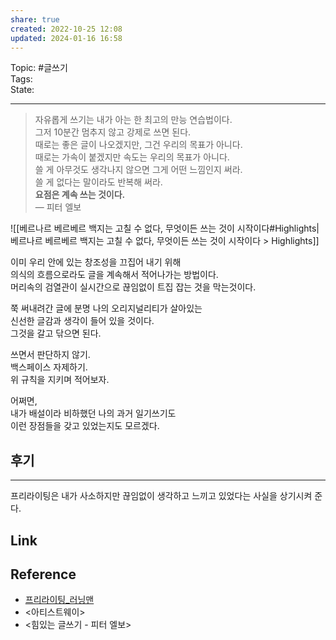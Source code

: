 ```yaml
---
share: true
created: 2022-10-25 12:08
updated: 2024-01-16 16:58
---
```


Topic: #글쓰기  
Tags:  
State: 

---

>자유롭게 쓰기는 내가 아는 한 최고의 만능 연습법이다.  
>그저 10분간 멈추지 않고 강제로 쓰면 된다.  
>때로는 좋은 글이 나오겠지만, 그건 우리의 목표가 아니다.  
>때로는 가속이 붙겠지만 속도는 우리의 목표가 아니다.  
>쓸 게 아무것도 생각나지 않으면 그게 어떤 느낌인지 써라.  
>쓸 게 없다는 말이라도 반복해 써라.  
>**요점은 계속 쓰는 것이다.**  
 >— 피터 엘보

![[베르나르 베르베르  백지는 고칠 수 없다, 무엇이든 쓰는 것이 시작이다#Highlights|베르나르 베르베르  백지는 고칠 수 없다, 무엇이든 쓰는 것이 시작이다 > Highlights]]


이미 우리 안에 있는 창조성을 끄집어 내기 위해  
의식의 흐름으로라도 글을 계속해서 적어나가는 방법이다.  
머리속의 검열관이 실시간으로 끊임없이 트집 잡는 것을 막는것이다.

쭉 써내려간 글에 분명 나의 오리지널리티가 살아있는  
신선한 글감과 생각이 들어 있을 것이다.  
그것을 갈고 닦으면 된다.

쓰면서 판단하지 않기.  
백스페이스 자제하기.  
위 규칙을 지키며 적어보자.

어쩌면,  
내가 배설이라 비하했던 나의 과거 일기쓰기도  
이런 장점들을 갖고 있었는지도 모르겠다.

## 후기
---
프리라이팅은 내가 사소하지만 끊임없이 생각하고 느끼고 있었다는 사실을 상기시켜 준다.


## Link

## Reference
- [프리라이팅_러닝맨](https://www.learningman.co/freewriting/) 
- <아티스트웨이>
- <힘있는 글쓰기 - 피터 엘보>
